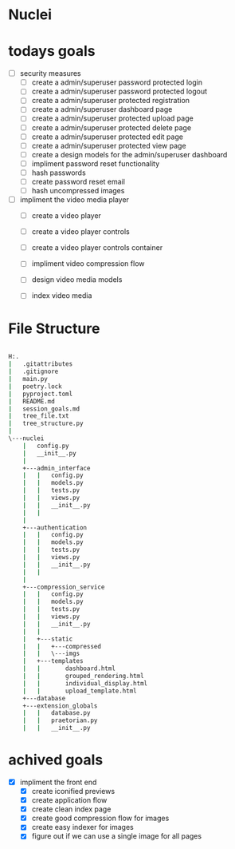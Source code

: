 # Nuclei

# todays goals



- [ ] security measures
  - [ ] create a admin/superuser password protected login
  - [ ] create a admin/superuser password protected logout
  - [ ] create a admin/superuser protected registration
  - [ ] create a admin/superuser dashboard page
  - [ ] create a admin/superuser protected upload page
  - [ ] create a admin/superuser protected delete page
  - [ ] create a admin/superuser protected edit page
  - [ ] create a admin/superuser protected view page
  - [ ] create a design models for the admin/superuser dashboard
  - [ ] impliment password reset functionality
  - [ ] hash passwords
  - [ ] create password reset email
  - [ ] hash uncompressed images

- [ ] impliment the video media player
  - [ ] create a video player
  - [ ] create a video player controls
  - [ ] create a video player controls container
  - [ ] impliment video compression flow
  - [ ] design video media models
  - [ ] index video media


# File Structure
```bat

H:.
|   .gitattributes
|   .gitignore
|   main.py
|   poetry.lock
|   pyproject.toml
|   README.md
|   session_goals.md
|   tree_file.txt
|   tree_structure.py
|   
\---nuclei
    |   config.py
    |   __init__.py
    |   
    +---admin_interface
    |   |   config.py
    |   |   models.py
    |   |   tests.py
    |   |   views.py
    |   |   __init__.py
    |   |   
    |           
    +---authentication
    |   |   config.py
    |   |   models.py
    |   |   tests.py
    |   |   views.py
    |   |   __init__.py
    |   |   
    |           
    +---compression_service
    |   |   config.py
    |   |   models.py
    |   |   tests.py
    |   |   views.py
    |   |   __init__.py
    |   |   
    |   +---static
    |   |   +---compressed
    |   |   \---imgs
    |   +---templates
    |   |       dashboard.html
    |   |       grouped_rendering.html
    |   |       individual_display.html
    |   |       upload_template.html
    +---database
    +---extension_globals
    |   |   database.py
    |   |   praetorian.py
    |   |   __init__.py
```

# achived goals

- [x] impliment the front end
  - [x] create iconified previews
  - [x] create application flow
  - [x] create clean index page
  - [x] create good compression flow for images
  - [x] create easy indexer for images
  - [x] figure out if we can use a single image for all pages
